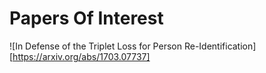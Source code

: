 # Papers Of Interest

![In Defense of the Triplet Loss for Person Re-Identification][https://arxiv.org/abs/1703.07737]
